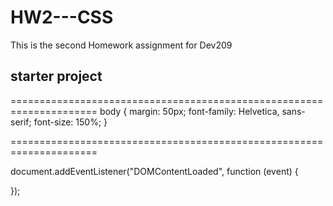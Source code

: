 # HW2---CSS
This is the second Homework assignment for Dev209
<!DOCTYPE html>
<html>
<head>
    <meta charset="utf-8">
    <title>starter code</title>
<link rel="stylesheet" type="text/css" href="site.css">
</head>
<body>
<h2>starter project</h2>

<script src="main.js"></script>
</body>
</html>

=====================================================================
body {
    margin: 50px;
    font-family: Helvetica, sans-serif;
    font-size: 150%;
}


=====================================================================

document.addEventListener("DOMContentLoaded", function (event) {

});

